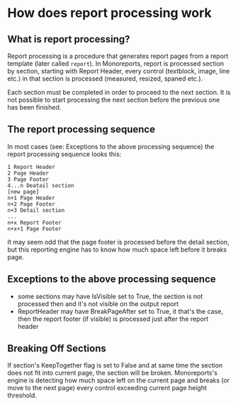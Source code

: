 How does report processing work
===============================

What is report processing?
--------------------------
Report processing is a procedure that generates report pages from a report template (later called `report`). In Monoreports, report is processed section by section, starting with Report Header, every control (textblock, image, line etc.) in that section is processed (measured, resized, spaned  etc.).

Each section must be completed in order to proceed to the next section. It is not possible to start processing the next section before the previous one has been finished.

The report processing sequence
------------------------------

In most cases (see: Exceptions to the above processing sequence) the report processing sequence looks this:

	1 Report Header
	2 Page Header
	3 Page Footer  
	4...n Deatail section
	[new page]
	n+1 Page Header
	n+2 Page Footer
	n+3 Detail section
	...
	n+x Report Footer
	n+x+1 Page Footer
	

It may seem odd that the page footer is processed before the detail section, but this reporting engine has to know how much space left before it breaks page.

Exceptions to the above processing sequence
-------------------------------------------
- some sections may have IsVisible set to True, the section is not processed then and it's not visible on the output report
- ReportHeader may have BreakPageAfter set to True, it that's the case, then the report footer (if visible) is processed just after the report header

Breaking Off Sections
---------------------

If section's KeepTogether flag is set to False and at same time the section does not fit into current page, the section will be broken. Monoreports's engine is detecting how much space left on the current page and breaks (or move to the next page) every control exceeding current page height threshold.


